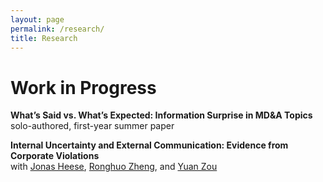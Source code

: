```yaml
---
layout: page
permalink: /research/
title: Research
---
```


# Work in Progress
**What’s Said vs. What’s Expected: Information Surprise in MD&A Topics**  
solo-authored, first-year summer paper  

**Internal Uncertainty and External Communication: Evidence from Corporate Violations**  
with [Jonas Heese](https://www.hbs.edu/faculty/Pages/profile.aspx?facId=740159), [Ronghuo Zheng](https://www.mccombs.utexas.edu/faculty-and-research/faculty-directory/ronghuo-zheng/), and [Yuan Zou](https://www.hbs.edu/faculty/Pages/profile.aspx?facId=1201306)

<!-- <ul>
	<li>
		<b>Internal Uncertainty and External Communication: Evidence from Corporate Violations</b><br>
		
		<i></i><br>
		<a href=""><div class="color-button">report</div></a><a href=""><div class="color-button">code</div></a>
	</li><br>
</ul> -->


<!-- <h2>Publications</h2>
<ul>
	<li>
		<b>"Paper title #1"</b><br>
		<i>List of authors</i><br>
		Conference, Year<br>
		<a href=""><div class="color-button">pdf</div></a><a href=""><div class="color-button">cite</div></a><a href=""><div class="color-button">code</div></a>
	</li><br>
	<li>
		<b>"Paper title #1"</b><br>
		<i>List of authors</i><br>
		Conference, Year<br>
		<a href=""><div class="color-button">pdf</div></a><a href=""><div class="color-button">cite</div></a><a href=""><div class="color-button">code</div></a>
	</li><br>
</ul>

<h2>Research Projects</h2>
<ul>
	<li>
		<b>Project title</b><br>
		University, Duration<br>
		<i>Other details such as advisor's name may go here</i><br>
		<a href=""><div class="color-button">report</div></a><a href=""><div class="color-button">code</div></a>
	</li><br>
	<li>
		<b>Project title</b><br>
		University, Duration<br>
		<i>Other details such as advisor's name may go here</i><br>
		<a href=""><div class="color-button">report</div></a><a href=""><div class="color-button">code</div></a>
	</li><br>
</ul>

<h2>Research Implementations</h2>
<ul>
	<li>
		<b>Title #1</b>: Brief description of this research implementation.<br>
		<a href=""><div class="color-button">paper</div></a><a href=""><div class="color-button">report</div></a><a href=""><div class="color-button">code</div></a>
	</li><br>
	<li>
		<b>Title #2</b>: Brief description of this research implementation.<br>
		<a href=""><div class="color-button">paper</div></a><a href=""><div class="color-button">report</div></a><a href=""><div class="color-button">code</div></a>
	</li><br>
</ul> -->